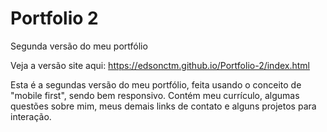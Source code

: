 # Portfolio 2
 Segunda versão do meu portfólio
 
 Veja a versão site aqui: https://edsonctm.github.io/Portfolio-2/index.html
 
 
Esta é a segundas versão do meu portfólio, feita usando o conceito de "mobile first", sendo bem responsivo.
Contém meu currículo, algumas questões sobre mim, meus demais links de contato e alguns projetos para interação.
